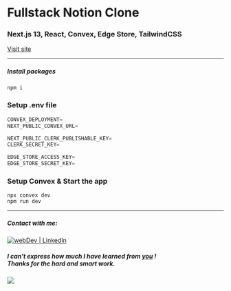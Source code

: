 # Fullstack Notion Clone

###  Next.js 13, React, Convex, Edge Store, TailwindCSS 

[Visit site](https://convex-notion-sxidsvit.vercel.app/)

---

##### Install packages

```shell
npm i
```

### Setup .env file

```js
CONVEX_DEPLOYMENT=
NEXT_PUBLIC_CONVEX_URL=

NEXT_PUBLIC_CLERK_PUBLISHABLE_KEY=
CLERK_SECRET_KEY=

EDGE_STORE_ACCESS_KEY=
EDGE_STORE_SECRET_KEY=
```

### Setup Convex & Start the app 

```shell
npx convex dev
npm run dev
```
---

##### Contact with me: 
[<img alt="webDev | LinkedIn" src="https://img.shields.io/badge/linkedin-0077B5.svg?&style=for-the-badge&logo=linkedin&logoColor=white" />][linkedin]

[linkedin]: https://www.linkedin.com/in/sergiy-antonyuk/

##### I can't express how much I have learned from [you](https://www.youtube.com/@codewithantonio) ! <br> Thanks for the hard and smart work.



![](demo.gif)